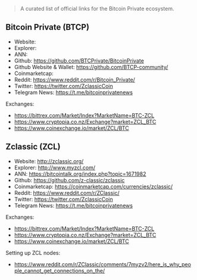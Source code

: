 
> A curated list of official links for the Bitcoin Private ecosystem.

## Bitcoin Private (BTCP)

* Website: 
* Explorer: 
* ANN: 
* Github: https://github.com/BTCPrivate/BitcoinPrivate
* Github Website & Wallet: https://github.com/BTCP-community/
* Coinmarketcap: 
* Reddit: https://www.reddit.com/r/Bitcoin_Private/
* Twitter: https://twitter.com/ZclassicCoin
* Telegram News: https://t.me/bitcoinprivatenews

Exchanges:
* https://bittrex.com/Market/Index?MarketName=BTC-ZCL
* https://www.cryptopia.co.nz/Exchange?market=ZCL_BTC
* https://www.coinexchange.io/market/ZCL/BTC

## Zclassic (ZCL)

* Website: http://zclassic.org/
* Explorer: http://www.myzcl.com/
* ANN: https://bitcointalk.org/index.php?topic=1671982
* Github: https://github.com/z-classic/zclassic
* Coinmarketcap: https://coinmarketcap.com/currencies/zclassic/
* Reddit: https://www.reddit.com/r/ZClassic/
* Twitter: https://twitter.com/ZclassicCoin
* Telegram News: https://t.me/bitcoinprivatenews

Exchanges:
* https://bittrex.com/Market/Index?MarketName=BTC-ZCL
* https://www.cryptopia.co.nz/Exchange?market=ZCL_BTC
* https://www.coinexchange.io/market/ZCL/BTC

Setting up ZCL nodes:
* https://www.reddit.com/r/ZClassic/comments/7myzv2/here_is_why_people_cannot_get_connections_on_the/



